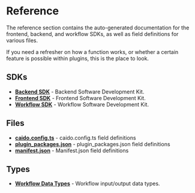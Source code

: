# Reference

The reference section contains the auto-generated documentation for the frontend, backend, and workflow SDKs, as well as field definitions for various files.

If you need a refresher on how a function works, or whether a certain feature is possible within plugins, this is the place to look.

## SDKs

- **[Backend SDK](./sdks/backend/index.md)** - Backend Software Development Kit.
- **[Frontend SDK](./sdks/frontend/index.md)** - Frontend Software Development Kit.
- **[Workflow SDK](./sdks/workflow/index.md)** - Workflow Software Development Kit.

## Files

- **[caido.config.ts](./config.md)** - caido.config.ts field definitions
- **[plugin_packages.json](./plugin_packages.md)** - plugin_packages.json field definitions
- **[manifest.json](./manifest.md)** - Manifest.json field definitions

## Types

- **[Workflow Data Types](./workflow_types.md)** - Workflow input/output data types.
